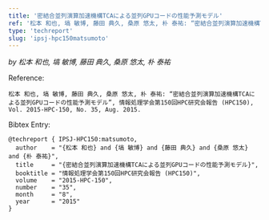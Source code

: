 ```yaml
---
title: '密結合並列演算加速機構TCAによる並列GPUコードの性能予測モデル'
ref: '松本 和也, 塙 敏博, 藤田 典久, 桑原 悠太, 朴 泰祐: “密結合並列演算加速機構TCAによる並列GPUコードの性能予測モデル”, 情報処理学会第150回HPC研究会報告 (HPC150), Vol. 2015-HPC-150, No. 35, Aug. 2015.'
type: 'techreport'
slug: 'ipsj-hpc150matsumoto'
---
```


*by 松本 和也, 塙 敏博, 藤田 典久, 桑原 悠太, 朴 泰祐*

Reference:
```
松本 和也, 塙 敏博, 藤田 典久, 桑原 悠太, 朴 泰祐: “密結合並列演算加速機構TCAによる並列GPUコードの性能予測モデル”, 情報処理学会第150回HPC研究会報告 (HPC150), Vol. 2015-HPC-150, No. 35, Aug. 2015.
```

Bibtex Entry:
```
@techreport { IPSJ-HPC150:matsumoto,
  author    = "{松本 和也} and {塙 敏博} and {藤田 典久} and {桑原 悠太} and {朴 泰祐}",
  title     = "{密結合並列演算加速機構TCAによる並列GPUコードの性能予測モデル}",
  booktitle = "情報処理学会第150回HPC研究会報告 (HPC150)",
  volume    = "2015-HPC-150",
  number    = "35",
  month     = "8",
  year      = "2015"
}
```
